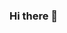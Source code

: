 ### Hi there 👋

<!--
**AJITH1036/AJITH1036** is a ✨ _special_ ✨ repository because its `README.md` (this file) appears on your GitHub profile.

Here are some ideas to get you started:

- 🔭 I’m currently working on ...railways
- 🌱 I’m currently learning ...full stack development
- 👯 I’m looking to collaborate on ...IT Sector
- 🤔 I’m looking for help with ...full stack course 
- 💬 Ask me about ...
- 📫 How to reach me: ...ajith1036@gmail.com
- 😄 Pronouns: ...
- ⚡ Fun fact: ...
-->
